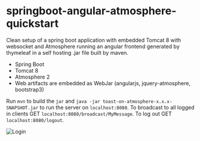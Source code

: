 springboot-angular-atmosphere-quickstart
========================================

Clean setup of a spring boot application with embedded Tomcat 8 with websocket and Atmosphere running an angular frontend generated by thymeleaf in a self hosting .jar file built by maven.

* Spring Boot
* Tomcat 8
* Atmosphere 2
* Web artifacts are embedded as WebJar (angularjs, jquery-atmosphere, bootstrap3)

Run `mvn` to build the `jar` and `java -jar toast-on-atmosphere-x.x.x-SNAPSHOT.jar` to run the server on `localhost:8080`. To broadcast to all logged in clients GET `localhost:8080/broadcast/MyMessage`. To log out GET `localhost:8080/logout`.

![Login](http://andreaskluth.net/assets/2014-07-13%2017.31.15.png)
